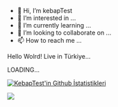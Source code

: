 - 👋 Hi, I’m kebapTest
- 👀 I’m interested in ...
- 🌱 I’m currently learning ...
- 💞️ I’m looking to collaborate on ...
- 📫 How to reach me ...

<!---
denemepay/denemepay is a ✨ special ✨ repository because its `README.md` (this file) appears on your GitHub profile.
You can click the Preview link to take a look at your changes.
--->
Hello Wolrd! Live in Türkiye...

LOADING...

[![KebapTest'in Github İstatistikleri](https://github-readme-stats.vercel.app/api?username=KebapTest)](https://github.com/kebapTest/KebapTest/blob/main/README.md)


<a href="https://github.com/anuraghazra/github-readme-stats">
  <img align="center" src="https://github-readme-stats.vercel.app/api/pin/?username=anuraghazra&repo=github-readme-stats" />
</a>

